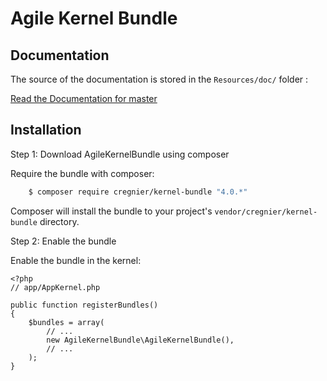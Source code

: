 Agile Kernel Bundle
=================

Documentation
-------------

The source of the documentation is stored in the `Resources/doc/` folder :

[Read the Documentation for master](Resources/doc/index.md)

Installation
------------

Step 1: Download AgileKernelBundle using composer

Require the bundle with composer:
```bash
    $ composer require cregnier/kernel-bundle "4.0.*"
```
Composer will install the bundle to your project's ``vendor/cregnier/kernel-bundle`` directory.

Step 2: Enable the bundle

Enable the bundle in the kernel:

    <?php
    // app/AppKernel.php

    public function registerBundles()
    {
        $bundles = array(
            // ...
            new AgileKernelBundle\AgileKernelBundle(),
            // ...
        );
    }

